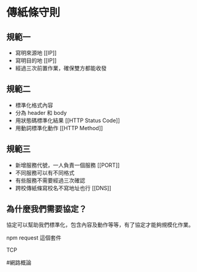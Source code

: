 # 傳紙條守則
## 規範一
- 寫明來源地  [[IP]]
- 寫明目的地  [[IP]]
- 經過三次前置作業，確保雙方都能收發

## 規範二
- 標準化格式內容
- 分為 header 和 body
- 用狀態碼標準化結果  [[HTTP Status Code]]
- 用動詞標準化動作  [[HTTP Method]]

## 規範三
- 新增服務代號，一人負責一個服務 [[PORT]]
- 不同服務可以有不同格式
- 有些服務不需要經過三次確認
- 跨校傳紙條寫校名不寫地址也行  [[DNS]]


## 為什麼我們需要協定？
協定可以幫助我們標準化，包含內容及動作等等，有了協定才能夠規模化作業。

npm request 這個套件


TCP


#網路概論 